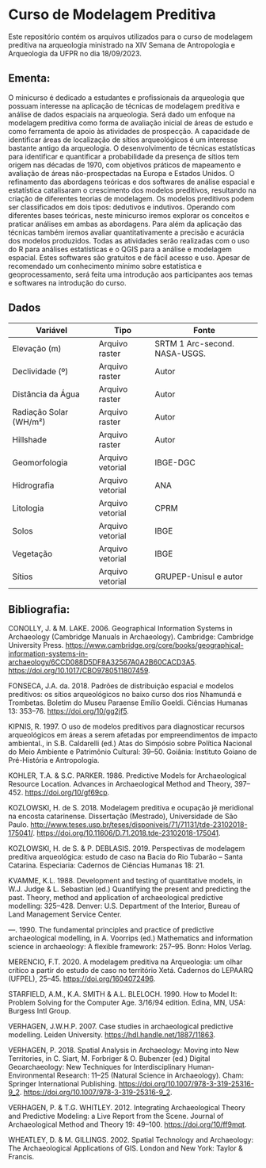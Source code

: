 # Curso de Modelagem Preditiva
Este repositório contém os arquivos utilizados para o curso de modelagem preditiva na arqueologia
ministrado na XIV Semana de Antropologia e Arqueologia da UFPR no dia 18/09/2023.

## Ementa:
O minicurso é dedicado a estudantes e profissionais da arqueologia que possuam interesse na aplicação de técnicas de modelagem preditiva e análise de dados espaciais na arqueologia. Será dado um enfoque na modelagem preditiva como forma de avaliação inicial de áreas de estudo e como ferramenta de apoio às atividades de prospecção. 
A capacidade de identificar áreas de localização de sítios arqueológicos é um interesse bastante antigo da arqueologia. O desenvolvimento de técnicas estatísticas para identificar e quantificar a probabilidade da presença de sítios tem origem nas décadas de 1970, com objetivos práticos de mapeamento e avaliação de áreas não-prospectadas na Europa e Estados Unidos. O refinamento das abordagens teóricas e dos softwares de análise espacial e estatística catalisaram o crescimento dos modelos preditivos, resultando na criação de diferentes teorias de modelagem. Os modelos preditivos podem ser classificados em dois tipos: dedutivos e indutivos. Operando com diferentes bases teóricas, neste minicurso iremos explorar os conceitos e praticar análises em ambas as abordagens. Para além da aplicação das técnicas também iremos avaliar quantitativamente a precisão e acurácia dos modelos produzidos.
Todas as atividades serão realizadas com o uso do R para análises estatísticas e o QGIS para a análise e modelagem espacial. Estes softwares são gratuitos e de fácil acesso e uso. Apesar de recomendado um conhecimento mínimo sobre estatística e geoprocessamento, será feita uma introdução aos participantes aos temas e softwares na introdução do curso. 

## Dados
Variável | Tipo | Fonte
---------|-----------|------
Elevação (m) |Arquivo raster |SRTM 1 Arc-second. NASA-USGS.
Declividade (º)|Arquivo raster | Autor
Distância da Água|Arquivo raster | Autor
Radiação Solar (WH/m²)|Arquivo raster | Autor
Hillshade|Arquivo raster|Autor
Geomorfologia|Arquivo vetorial|IBGE-DGC
Hidrografia|Arquivo vetorial|ANA
Litologia|Arquivo vetorial|CPRM
Solos|Arquivo vetorial|IBGE
Vegetação|Arquivo vetorial|IBGE
Sítios|Arquivo vetorial|GRUPEP-Unisul e autor

## Bibliografia:

CONOLLY, J. & M. LAKE. 2006. Geographical Information Systems in Archaeology (Cambridge Manuals in Archaeology). Cambridge: Cambridge University Press. https://www.cambridge.org/core/books/geographical-information-systems-in-archaeology/6CCD088D5DF8A32567A0A2B60CACD3A5. https://doi.org/10.1017/CBO9780511807459.

FONSECA, J.A. da. 2018. Padrões de distribuição espacial e modelos preditivos: os sítios arqueológicos no baixo curso dos rios Nhamundá e Trombetas. Boletim do Museu Paraense Emílio Goeldi. Ciências Humanas 13: 353–76. https://doi.org/10/gg2jf5.

KIPNIS, R. 1997. O uso de modelos preditivos para diagnosticar recursos arqueológicos em áreas a serem afetadas por empreendimentos de impacto ambiental., in S.B. Caldarelli (ed.) Atas do Simpósio sobre Política Nacional do Meio Ambiente e Patrimônio Cultural: 39–50. Goiânia: Instituto Goiano de Pré-História e Antropologia.

KOHLER, T.A. & S.C. PARKER. 1986. Predictive Models for Archaeological Resource Location. Advances in Archaeological Method and Theory, 397–452. https://doi.org/10/gf69cp.

KOZLOWSKI, H. de S. 2018. Modelagem preditiva e ocupação jê meridional na encosta catarinense. Dissertação (Mestrado), Universidade de São Paulo. http://www.teses.usp.br/teses/disponiveis/71/71131/tde-23102018-175041/. https://doi.org/10.11606/D.71.2018.tde-23102018-175041.

KOZLOWSKI, H. de S. & P. DEBLASIS. 2019. Perspectivas de modelagem preditiva arqueológica: estudo de caso na Bacia do Rio Tubarão – Santa Catarina. Especiaria: Cadernos de Ciências Humanas 18: 21.

KVAMME, K.L. 1988. Development and testing of quantitative models, in W.J. Judge & L. Sebastian (ed.) Quantifying the present and predicting the past. Theory, method and application of archaeological predictive modelling: 325–428. Denver: U.S. Department of the Interior, Bureau of Land Management Service Center.

—. 1990. The fundamental principles and practice of predictive archaeological modelling, in A. Voorrips (ed.) Mathematics and information science in archaeology: A flexible framework: 257–95. Bonn: Holos Verlag.

MERENCIO, F.T. 2020. A modelagem preditiva na Arqueologia: um olhar crítico a partir do estudo de caso no território Xetá. Cadernos do LEPAARQ (UFPEL), 25–45. https://doi.org/1604072496.

STARFIELD, A.M., K.A. SMITH & A.L. BLELOCH. 1990. How to Model It: Problem Solving for the Computer Age. 3/16/94 edition. Edina, MN, USA: Burgess Intl Group.

VERHAGEN, J.W.H.P. 2007. Case studies in archaeological predictive modelling. Leiden University. https://hdl.handle.net/1887/11863.

VERHAGEN, P. 2018. Spatial Analysis in Archaeology: Moving into New Territories, in C. Siart, M. Forbriger & O. Bubenzer (ed.) Digital Geoarchaeology: New Techniques for Interdisciplinary Human-Environmental Research: 11–25 (Natural Science in Archaeology). Cham: Springer International Publishing. https://doi.org/10.1007/978-3-319-25316-9_2. https://doi.org/10.1007/978-3-319-25316-9_2.

VERHAGEN, P. & T.G. WHITLEY. 2012. Integrating Archaeological Theory and Predictive Modeling: a Live Report from the Scene. Journal of Archaeological Method and Theory 19: 49–100. https://doi.org/10/ff9mqt.

WHEATLEY, D. & M. GILLINGS. 2002. Spatial Technology and Archaeology: The Archaeological Applications of GIS. London and New York: Taylor & Francis.


